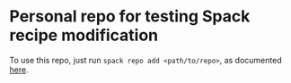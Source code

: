 # Personal repo for testing Spack recipe modification

To use this repo, just run `spack repo add <path/to/repo>`, as documented [here](https://spack.readthedocs.io/en/latest/repositories.html#spack-repo-add).
